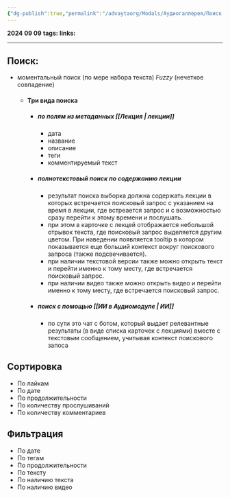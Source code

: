 ```yaml
---
{"dg-publish":true,"permalink":"/advaytaorg/Modals/Аудиогаллерея/Поиск Сортировка Фильтры/"}
---
```


**2024 09 09**
**tags:**
**links:** 

---
## Поиск: 
- моментальный поиск (по мере набора текста) *Fuzzy* (нечеткое совпадение)
	- #### Три вида поиска
		- ##### по полям из метаданных [[Лекция \| лекции]]
			- дата
			- название
			- описание
			- теги
			- комментируемый текст
		- ##### полнотекстовый поиск по содержанию лекции
			- результат поиска выборка должна содержать лекции в которых встречается поисковый запрос с указанием на время в лекции, где встреается запрос и с возможностью сразу перейти к этому времени и послушать.
			- при этом в карточке с лекцей отображается небольшой отрывок текста, где поисковый запрос выделяется другим цветом. При наведении появляется tooltip в котором показывается еще больший контекст вокруг поискового запроса (также подсвечивается).
			- при наличии текстовой версии также можно открыть текст и перейти именно к тому месту, где встречается поисковый запрос.
			- при наличии видео также можно открыть видео и перейти именно к тому месту, где встречается поисковый запрос.
		- ##### поиск с помощью [[ИИ в Аудиомодуле \| ИИ]]
			- по сути это чат с ботом, который выдает релевантные результаты (в виде списка карточек с лекциями) вместе с текстовым сообщением, учитывая контекст поискового запоса
## Сортировка
- По лайкам
- По дате
- По продолжительности
- По количеству прослушиваний
- По количеству комментариев

## Фильтрация
- По дате
- По тегам
- По продолжительности
- По тексту
- По наличию текста
- По наличию видео